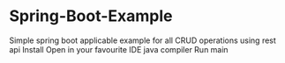 # Spring-Boot-Example
Simple spring boot applicable example for all CRUD operations using rest api
Install 
Open in your favourite IDE java compiler 
Run main
